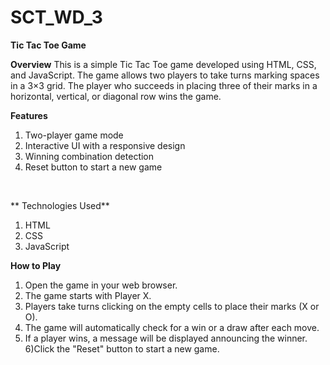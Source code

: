 # SCT_WD_3

**Tic Tac Toe Game**

**Overview**
This is a simple Tic Tac Toe game developed using HTML, CSS, and JavaScript. The game allows two players to take turns marking spaces in a 3×3 grid. The player who succeeds in placing three of their marks in a horizontal, vertical, or diagonal row wins the game.

**Features**
1) Two-player game mode
2) Interactive UI with a responsive design
3) Winning combination detection
4) Reset button to start a new game
 <br>
 
  ** Technologies Used**
1) HTML
2) CSS
3) JavaScript

**How to Play**
1) Open the game in your web browser.
2) The game starts with Player X.
3) Players take turns clicking on the empty cells to place their marks (X or O).
4) The game will automatically check for a win or a draw after each move.
5) If a player wins, a message will be displayed announcing the winner.<br>
6)Click the "Reset" button to start a new game.
